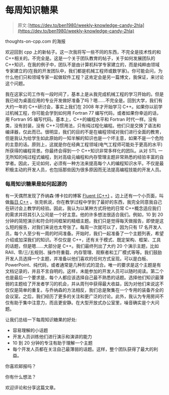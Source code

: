 # 每周知识糖果

> 原文:[https://dev.to/ben1980/weekly-knowledge-candy-2hla](https://dev.to/ben1980/weekly-knowledge-candy-2hla)

thoughts-on-cpp.com 的海报

欢迎回到 cpp 上的新帖子。这一次我将写一些不同的东西，不完全是技术性的和 C++相关的。不完全是。这是一个关于团队教育的帖子，关于如何发展团队的 C++知识，在我的例子中，团队不是由计算机科学专家建立的，而是纯粹由领域专家建立的(在我的开发团队中，我们都是机械工程师或数学家)。你可能会问，为什么他们只和领域专家一起做软件工程？这肯定会是另一篇博文，我保证，来讨论这个问题。

我在这家公司工作有一段时间了，基本上是从我完成机械工程的学习开始的。但是我已经为桌面应用的专业开发做好准备了吗？嗯……不完全是。回到大学，我们有大约一年的 C++研讨会，事实上我们在 2008 年才开始学习 C++。如果你以前学过机械工程，你可能会学到如何用 Fortran 77 编写代码，或者如果你幸运的话，用 Fortran 95 编写代码。基本上，C++的编程水平和 Fortran 时代一样。没有类，没有封装，没有 C++习惯用法，只有纯过程化编程。他们只是交换了语法和编译器，仅此而已。很明显，我们的目的不是在编程领域对我们进行全面的教育，但是我认为给学生如此原始的一知半解的知识也是一个坏主意，如果不是一个危险的主意的话。原则上，这就是你在经典工程领域(电气工程师可能处于更高的水平)所获得的编程背景。你最终会得到一个 C++知识非常多样化的团队。从对 STL 一无所知的纯过程式编程，到对高级元编程和内存管理主题非常熟悉的经验丰富的自学者。因此，无论如何，必须有一种方法来提高每个人的编程知识水平。不仅是最积极主动的开发人员，也包括那些因为很多原因而无法提高编程技能的开发人员。

### [](#how-weekly-knowledge-candy-originated)每周知识糖果是如何起源的

有一天偶然发现了乔纳森·博卡拉的博客 [Fluent {C++}](https://www.fluentcpp.com/) 。边上还有一个小页面，叫做[每日 C++](https://www.fluentcpp.com/dailycpp/) 。张克帆说，你在教学过程中学到了最好的东西，我完全同意我自己在研讨会上教学的经验。因此，我认为以某种方式将他的日常 C++概念适应我们的需求并将其引入公司是一个好主意。他的许多想法很适合我们。例如，10 到 20 分钟的简短演示和符合时间框架的精细主题。我们只是觉得每天做报告，即使是这么短的报告，对我们来说也太夸张了。每周一次就可以了，因为只有 17 名开发人员，每个人至少有一周的时间准备。开始时，我们一起准备了一个主题列表，希望介绍或加深我们的知识。不仅仅是 C++，还有关于模式、既定架构、框架、工具的话题，但是嗯……大部分是 C++。我们最终列出了大约 20 个演示主题，比如 RAII、零/三/五规则、操作符重载、内存管理、观察者和工厂模式等等。我们鼓励开发人员选择一个主题，并准备以他们喜欢的任何方式呈现。可以是白板、PowerPoint、纯代码，或者通常是几种形式的混合。唯一的要求是这个主题是有文档记录的，并且不言自明的。这样，未能参加的开发人员可以随时阅读。第二个也是最后一个要求是，每个人都应该选择自己最不熟悉的话题。选择他们知识最薄弱的主题给了开发者学习的机会，并从周刊中获得最大收益，因为对他们来说这不仅仅是简单的重复。与乔纳森的方法相反，我们总是聚集在一个专用的装备齐全的会议室。之后，我们经历了更多的关注和更广泛的讨论。此外，我认为专用房间不仅有助于集中注意力，而且更安静。在大型开放式办公室里，噪音确实是个大问题。

让我们总结一下每周知识糖果的好处:

*   容易理解的小话题
*   开发人员训练他们进行演示和演讲的能力
*   10 到 20 分钟的专注有助于理解一个主题
*   每个开发人员都在关注自己最薄弱的话题。这样，整个团队获得了最大的利益。

你喜欢邮报吗？

你有什么想法？

欢迎评论和分享这篇文章。
